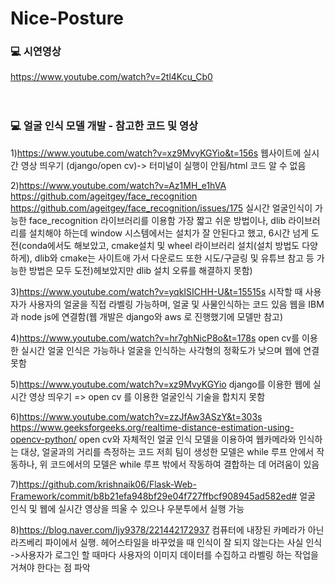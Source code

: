 # Nice-Posture

### :computer: 시연영상
<https://www.youtube.com/watch?v=2tl4Kcu_Cb0>   
<br><br>   
   
### :computer: 얼굴 인식 모델 개발 - 참고한 코드 및 영상

1)https://www.youtube.com/watch?v=xz9MvyKGYio&t=156s
웹사이트에 실시간 영상 띄우기 (django/open cv)-> 터미널이 실행이 안됨/html 코드 알 수 없음


2)https://www.youtube.com/watch?v=Az1MH_e1hVA
https://github.com/ageitgey/face_recognition
https://github.com/ageitgey/face_recognition/issues/175
실시간 얼굴인식이 가능한 face_recognition 라이브러리를 이용함
가장 짧고 쉬운 방법이나, dlib 라이브러리를 설치해야 하는데 window 시스템에서는 설치가 잘 안된다고 했고, 
6시간 넘게 도전(conda에서도 해보았고, cmake설치 및 wheel 라이브러리 설치(설치 방법도 다양하게), dlib와 cmake는 사이트애 
가서 다운로드 또한 시도/구글링 및 유튜브 참고 등 가능한 방법은 모두 도전)헤보았지만 dlib 설치 오류를 해결하지 못함)


3)https://www.youtube.com/watch?v=yqkISICHH-U&t=15515s
시작할 때 사용자가 사용자의 얼굴을 직접 라벨링 가능하며, 얼굴 및 사물인식하는 코드 있음
웹을 IBM과 node js에 연결함(웹 개발은 django와 aws 로 진행했기에 모델만 참고)

4)https://www.youtube.com/watch?v=hr7ghNicP8o&t=178s
open cv를 이용한 실시간 얼굴 인식은 가능하나 얼굴을 인식하는 사각형의 정확도가 낮으며 웹에 연결 못함

5)https://www.youtube.com/watch?v=xz9MvyKGYio
django를 이용한 웹에 실시간 영상 띄우기 
 => open cv 를 이용한 얼굴인식 기술을 합치지 못함
 
 6)https://www.youtube.com/watch?v=zzJfAw3ASzY&t=303s
 https://www.geeksforgeeks.org/realtime-distance-estimation-using-opencv-python/
 open cv와 자체적인 얼굴 인식 모델을 이용하여 웹카메라와 인식하는 대상, 얼굴과의 거리를 측정하는 코드 
 저희 팀이 생성한 모델은 while 루프 안에서 작동하나, 위 코드에서의 모델은 while 루프 밖에서 작동하여 결합하는 데 어려움이 있음
 
 7)https://github.com/krishnaik06/Flask-Web-Framework/commit/b8b21efa948bf29e04f727ffbcf908945ad582ed#
 얼굴 인식 및 웹에 실시간 영상을 띄울 수 있으나 우분투에서 실행 가능
 
 8)https://blog.naver.com/ljy9378/221442172937
 컴퓨터에 내장된 카메라가 아닌 라즈베리 파이에서 실행. 헤어스타일을 바꾸었을 때 인식이 잘 되지 않는다는 사실 인식
 ->사용자가 로그인 할 때마다 사용자의 이미지 데이터를 수집하고 라벨링 하는 작업을 거쳐야 한다는 점 파악
 
 

 
 
